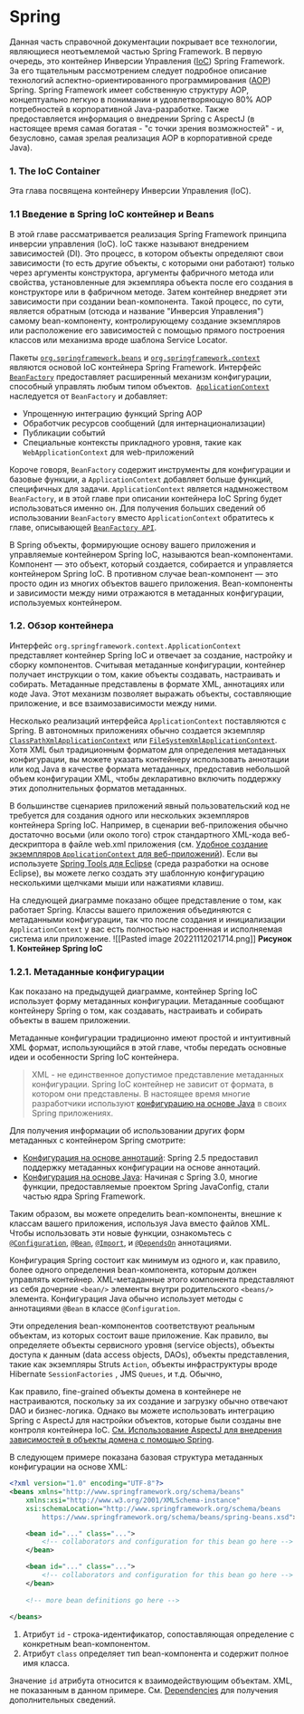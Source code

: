 # Spring
Данная часть справочной документации покрывает все технологии, являющиеся неотъемлемой частью Spring Framework.
В первую очередь, это контейнер Инверсии Управления ([IoC](https://en.wikipedia.org/wiki/Inversion_of_control)) Spring Framework. За его тщательным рассмотрением следует подробное описание технологий аспектно-ориентированного программирования ([AOP](https://en.wikipedia.org/wiki/Aspect-oriented_programming)) Spring. Spring Framework имеет собственную структуру AOP, концептуально легкую в понимании и удовлетворяющую 80% AOP потребностей в корпоративной Java-разработке. Также предоставляется информация о внедрении Spring с AspectJ (в настоящее время самая богатая - "с точки зрения возможностей" - и, безусловно, самая зрелая реализация AOP в корпоративной среде Java).

### 1. The IoC Container
Эта глава посвящена контейнеру Инверсии Управления (IoC).

### 1.1 Введение в Spring IoC контейнер и Beans
В этой главе рассматривается реализация Spring Framework принципа инверсии управления (IoC). IoC также называют внедрением зависимостей (DI). Это процесс, в котором объекты определяют свои зависимости (то есть другие объекты, с которыми они работают) только через аргументы конструктора, аргументы фабричного метода или свойства, установленные для экземпляра объекта после его создания в конструкторе или в фабричном методе. Затем контейнер внедряет эти зависимости при создании bean-компонента. Такой процесс, по сути, является обратным (отсюда и название "Инверсия Управления") самому bean-компоненту, контролирующему создание экземпляров или расположение его зависимостей c помощью прямого построения классов или механизма вроде шаблона Service Locator.

Пакеты [`org.springframework.beans`](https://docs.spring.io/spring-framework/docs/current/javadoc-api/org/springframework/beans/package-summary.html) и [`org.springframework.context`](https://docs.spring.io/spring-framework/docs/current/javadoc-api/org/springframework/context/package-summary.html) являются основой IoC контейнера Spring Framework. Интерфейс [`BeanFactory`](https://docs.spring.io/spring-framework/docs/5.3.23/javadoc-api/org/springframework/beans/factory/BeanFactory.html) предоставляет расширенный механизм конфигурации, способный управлять любым типом объектов.  [`ApplicationContext`](https://docs.spring.io/spring-framework/docs/5.3.23/javadoc-api/org/springframework/context/ApplicationContext.html) наследуется от `BeanFactory` и добавляет:
* Упрощенную интеграцию функций Spring AOP
* Обработчик ресурсов сообщений (для интернационализации) 
* Публикации событий
* Специальные контексты прикладного уровня, такие как `WebApplicationContext` для web-приложений

Короче говоря, `BeanFactory` содержит инструменты для конфигурации и базовые функции, а `ApplicationContext` добавляет больше функций, специфичных для задачи. `ApplicationContext` является надмножеством `BeanFactory`, и в этой главе при описании контейнера IoC Spring будет использоваться именно он. Для получения больших сведений об использовании `BeanFactory` вместо `ApplicationContext` обратитесь к главе, описывающей [`BeanFactory API`](https://docs.spring.io/spring-framework/docs/current/reference/html/core.html#beans-beanfactory).

В Spring объекты, формирующие основу вашего приложения и управляемые контейнером Spring IoC, называются bean-компонентами. Компонент — это объект, который создается, собирается и управляется контейнером Spring IoC. В противном случае bean-компонент — это просто один из многих объектов вашего приложения. Bean-компоненты и зависимости между ними отражаются в метаданных конфигурации, используемых контейнером.

### 1.2. Обзор контейнера
Интерфейс `org.springframework.context.ApplicationContext` представляет контейнер Spring IoC и отвечает за создание, настройку и сборку компонентов. Cчитывая метаданные конфигурации, контейнер получает инструкции о том, какие объекты создавать, настраивать и собирать. Метаданные представлены в формате XML, аннотациях или коде Java. Этот механизм позволяет выражать объекты, составляющие приложение, и все взаимозависимости между ними.

Несколько реализаций интерфейса `ApplicationContext` поставляются с Spring. В автономных приложениях обычно создается экземпляр [`ClassPathXmlApplicationContext`](https://docs.spring.io/spring-framework/docs/5.3.23/javadoc-api/org/springframework/context/support/ClassPathXmlApplicationContext.html) или [`FileSystemXmlApplicationContext`](https://docs.spring.io/spring-framework/docs/5.3.23/javadoc-api/org/springframework/context/support/FileSystemXmlApplicationContext.html). Хотя XML был традиционным форматом для определения метаданных конфигурации, вы можете указать контейнеру использовать аннотации или код Java в качестве формата метаданных, предоставив небольшой объем конфигурации XML, чтобы декларативно включить поддержку этих дополнительных форматов метаданных.

В большинстве сценариев приложений явный пользовательский код не требуется для создания одного или нескольких экземпляров контейнера Spring IoC. Например, в сценарии веб-приложения обычно достаточно восьми (или около того) строк стандартного XML-кода веб-дескриптора в файле web.xml приложения (см. [Удобное создание экземпляров `ApplicationContext` для веб-приложений](https://docs.spring.io/spring-framework/docs/current/reference/html/core.html#context-create)). Если вы используете [Spring Tools для Eclipse](https://spring.io/tools) (среда разработки на основе Eclipse), вы можете легко создать эту шаблонную конфигурацию несколькими щелчками мыши или нажатиями клавиш.

На следующей диаграмме показано общее представление о том, как работает Spring. Классы вашего приложения объединяются с метаданными конфигурации, так что после создания и инициализации `ApplicationContext` у вас есть полностью настроенная и исполняемая система или приложение.
![[Pasted image 20221112021714.png]]
**Рисунок 1. Контейнер Spring IoC**

### 1.2.1. Метаданные конфигурации
Как показано на предыдущей диаграмме, контейнер Spring IoC использует форму метаданных конфигурации. Метаданные сообщают контейнеру Spring о том, как создавать, настраивать и собирать объекты в вашем приложении.

Метаданные конфигурации традиционно имеют простой и интуитивный XML формат, использующийся в этой главе, чтобы передать основные идеи и особенности Spring IoC контейнера.

> XML - не единственное допустимое представление метаданных конфигурации. Spring IoC контейнер не зависит от формата, в котором они представлены. В настоящее время многие разработчики используют [конфигурацию на основе Java](https://docs.spring.io/spring-framework/docs/current/reference/html/core.html#beans-java) в своих Spring приложениях.

Для получения информации об использовании других форм метаданных с контейнером Spring смотрите:
* [Конфигурация на основе аннотаций](https://docs.spring.io/spring-framework/docs/current/reference/html/core.html#beans-annotation-config): Spring 2.5 предоставил поддержку метаданных конфигурации на основе аннотаций.
* [Конфигурация на основе Java](https://docs.spring.io/spring-framework/docs/current/reference/html/core.html#beans-java): Начиная с Spring 3.0, многие функции, предоставляемые проектом Spring JavaConfig, стали частью ядра Spring Framework.

Таким образом, вы можете определить bean-компоненты, внешние к классам вашего приложения, используя Java вместо файлов XML. Чтобы использовать эти новые функции, ознакомьтесь с [`@Configuration`](https://docs.spring.io/spring-framework/docs/current/javadoc-api/org/springframework/context/annotation/Configuration.html), [`@Bean`](https://docs.spring.io/spring-framework/docs/current/javadoc-api/org/springframework/context/annotation/Bean.html), [`@Import`](https://docs.spring.io/spring-framework/docs/current/javadoc-api/org/springframework/context/annotation/Import.html), и [`@DependsOn`](https://docs.spring.io/spring-framework/docs/current/javadoc-api/org/springframework/context/annotation/DependsOn.html) аннотациями.

Конфигурация Spring состоит как минимум из одного и, как правило, более одного определения bean-компонента, которым должен управлять контейнер. XML-метаданные этого компонента представляют из себя дочерние `<bean/>` элементы внутри родительского `<beans/>` элемента. Конфигурация Java обычно использует методы с аннотациями `@Bean` в классе `@Configuration`.

Эти определения bean-компонентов соответствуют реальным объектам, из которых состоит ваше приложение. Как правило, вы определяете объекты сервисного уровня (service objects), объекты доступа к данным (data access objects, DAOs), объекты представления, такие как экземпляры Struts `Action`, объекты инфраструктуры вроде Hibernate `SessionFactories` , JMS `Queues`, и т.д. Обычно, 

Как правило, fine-grained объекты домена в контейнере не настраиваются, поскольку за их создание и загрузку обычно отвечают DAO и бизнес-логика. Однако вы можете использовать интеграцию Spring с AspectJ для настройки объектов, которые были созданы вне контроля контейнера IoC. [См. Использование AspectJ для внедрения зависимостей в объекты домена с помощью Spring](https://docs.spring.io/spring-framework/docs/current/reference/html/core.html#aop-atconfigurable).

В следующем примере показана базовая структура метаданных конфигурации на основе XML:

```xml
<?xml version="1.0" encoding="UTF-8"?>
<beans xmlns="http://www.springframework.org/schema/beans"
    xmlns:xsi="http://www.w3.org/2001/XMLSchema-instance"
    xsi:schemaLocation="http://www.springframework.org/schema/beans
	    https://www.springframework.org/schema/beans/spring-beans.xsd">

    <bean id="..." class="...">  
        <!-- collaborators and configuration for this bean go here -->
    </bean>

    <bean id="..." class="...">
        <!-- collaborators and configuration for this bean go here -->
    </bean>
    
    <!-- more bean definitions go here -->
    
</beans>
```

1) Атрибут `id`  - строка-идентификатор, сопоставляющая определение с конкретным bean-компонентом.
2) Атрибут `class` определяет тип bean-компонента и содержит полное имя класса.

Значение `id` атрибута относится к взаимодействующим объектам. XML, не показанным в данном примере. См. [Dependencies](https://docs.spring.io/spring-framework/docs/current/reference/html/core.html#beans-dependencies) для получения дополнительных сведений.